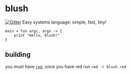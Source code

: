 # blush
[![Gitter](https://badges.gitter.im/blush-lang/community.svg)](https://gitter.im/blush-lang/community?utm_source=badge&utm_medium=badge&utm_campaign=pr-badge)
Easy systems language: simple, fast, tiny!

```
main = fun argc, argv -> {
    print "Hello, Blush!"
}
```

## building

you must have [`red`](https://www.red-lang.org/p/download.html), once you have red run `red -r blush.red`